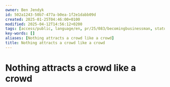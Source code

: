 ```yaml
---
owner: Ben Jendyk
id: 502a1243-50b7-477a-b0ea-1f2e1dabb09d
created: 2025-01-25T04:46:00+0100
modified: 2025-04-12T14:56:12+0200
tags: [access/public, language/en, pr/25/083/becomingbusinessman, status/pending]
key-words: []
aliases: [Nothing attracts a crowd like a crowd]
title: Nothing attracts a crowd like a crowd
---
```


# Nothing attracts a crowd like a crowd